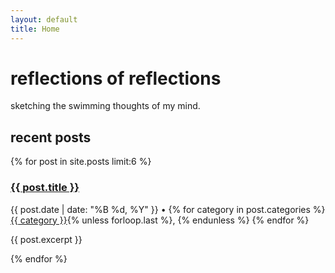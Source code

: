 ```yaml
---
layout: default
title: Home
---
```


# reflections of reflections

sketching the swimming thoughts of my mind.

## recent posts

<div class="posts-grid">
  {% for post in site.posts limit:6 %}
    <div class="post-preview">
      <h3><a href="{{ post.url }}">{{ post.title }}</a></h3>
      <p class="post-meta">{{ post.date | date: "%B %d, %Y" }} • 
      {% for category in post.categories %}
        <a href="/pages/{{ category }}.html">{{ category }}</a>{% unless forloop.last %}, {% endunless %}
      {% endfor %}
      </p>
      <p>{{ post.excerpt }}</p>
    </div>
  {% endfor %}
</div>
